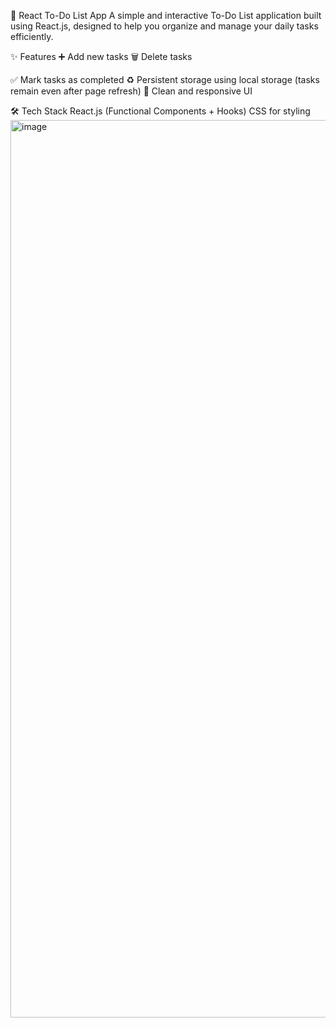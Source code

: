 📝 React To-Do List App
A simple and interactive To-Do List application built using React.js, designed to help you organize and manage your daily tasks efficiently.

✨ Features
➕ Add new tasks
🗑️ Delete tasks

✅ Mark tasks as completed
♻️ Persistent storage using local storage (tasks remain even after page refresh)
🎨 Clean and responsive UI

🛠️ Tech Stack
React.js (Functional Components + Hooks)
CSS for styling
<img width="2551" height="1436" alt="image" src="https://github.com/user-attachments/assets/f39c033f-a380-4aa2-9c36-5e78fe813064" />
